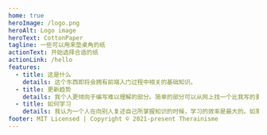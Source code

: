 ```yaml
---
home: true
heroImage: /logo.png
heroAlt: Logo image
heroText: CottonPaper
tagline: 一些可以用来垫桌角的纸
actionText: 开始选择合适的纸
actionLink: /hello
features:
  - title: 这是什么
    details: 这个东西即将会拥有前端入门过程中相关的基础知识。
  - title: 更新趋势
    details: 我个人更倾向于编写难以理解的部分。简单的部分可以从网上找一个比我写的更好的教程或者讲的更好的视频，比看我这些不知道从哪里来突发起而来的野鸡思想好多了。
  - title: 如何学习
    details: 我认为一个人在向别人复述自己所掌握知识的时候，学习的效率是最大的。如果你希望变得比我更强大，那么请好好利用复述这一学习大法！
footer: MIT Licensed | Copyright © 2021-present Therainisme
---
```


